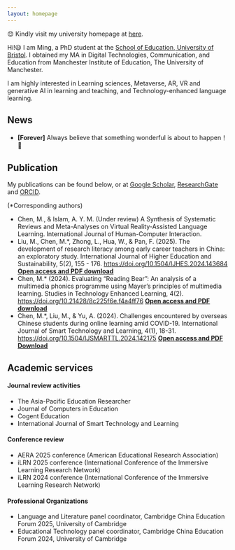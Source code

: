 ```yaml
---
layout: homepage
---
```


😊 Kindly visit my university homepage at [here](https://research-information.bris.ac.uk/en/persons/ming-chen).

Hi!😃 I am Ming, a PhD student at the [School of Education, University of Bristol](https://research-information.bris.ac.uk/en/persons/ming-chen). I obtained my MA in Digital Technologies, Communication, and Education from Manchester Institute of Education, The University of Manchester.

I am highly interested in Learning sciences, Metaverse, AR, VR and generative AI in learning and teaching, and Technology-enhanced language learning.

## News

- **[Forever]** Always believe that something wonderful is about to happen！🥰

## Publication
My publications can be found below, or at [Google Scholar](https://scholar.google.com/citations?user=bhmuN8YAAAAJ&hl=en), [ResearchGate](https://www.researchgate.net/profile/Ming-Chen-174) and [ORCID](https://orcid.org/0000-0003-4099-1606).

(*Corresponding authors)
- Chen, M., & Islam, A. Y. M. (Under review) A Synthesis of Systematic Reviews and Meta-Analyses on Virtual Reality-Assisted Language Learning. International Journal of Human-Computer Interaction.
- Liu, M., Chen, M.*, Zhong, L., Hua, W., & Pan, F. (2025). The development of research literacy among early career teachers in China: an exploratory study. International Journal of Higher Education and Sustainability, 5(2), 155 - 176. https://doi.org/10.1504/IJHES.2024.143684
[**<ins>Open access and PDF download</ins>**](https://www.researchgate.net/publication/386127750_The_development_of_research_literacy_among_early_career_teachers_in_China_An_exploratory_study/link/6745f43a359dcb4d9d3ab10b/download?_tp=eyJjb250ZXh0Ijp7ImZpcnN0UGFnZSI6InByb2ZpbGUiLCJwYWdlIjoicHVibGljYXRpb24iLCJwcmV2aW91c1BhZ2UiOiJwcm9maWxlIn19)
- Chen, M.* (2024). Evaluating “Reading Bear”: An analysis of a multimedia phonics programme using Mayer’s principles of multimedia learning. Studies in Technology Enhanced Learning, 4(2). https://doi.org/10.21428/8c225f6e.f4a4ff76 [**<ins>Open access and PDF download</ins>**](https://doi.org/10.21428/8c225f6e.f4a4ff76)
- Chen, M.*, Liu, M., & Yu, A. (2024). Challenges encountered by overseas Chinese students during online learning amid COVID-19. International Journal of Smart Technology and Learning, 4(1), 18-31. https://doi.org/10.1504/IJSMARTTL.2024.142175 
[**<ins>Open access and PDF Download</ins>**](https://www.researchgate.net/publication/384865566_Challenges_encountered_by_overseas_Chinese_students_during_online_learning_amid_COVID-19/link/670d9175c100fa17c8ccd871/download?_tp=eyJjb250ZXh0Ijp7ImZpcnN0UGFnZSI6InByb2ZpbGUiLCJwYWdlIjoicHVibGljYXRpb24iLCJwcmV2aW91c1BhZ2UiOiJwcm9maWxlIn19)

## Academic services

#### Journal review activities 

- The Asia-Pacific Education Researcher
- Journal of Computers in Education
- Cogent Education
- International Journal of Smart Technology and Learning

#### Conference review
- AERA 2025 conference (American Educational Research Association)
- iLRN 2025 conference (International Conference of the Immersive Learning Research Network)
- iLRN 2024 conference (International Conference of the Immersive Learning Research Network)

#### Professional Organizations
- Language and Literature panel coordinator, Cambridge China Education Forum 2025, University of Cambridge
- Educational Technology panel coordinator, Cambridge China Education Forum 2024, University of Cambridge


